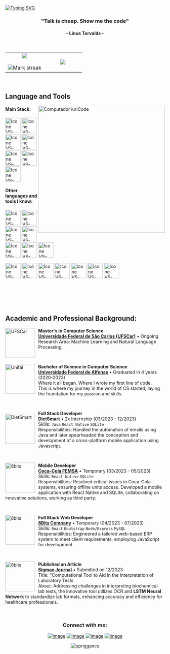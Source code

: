 [![Typing SVG](https://readme-typing-svg.herokuapp.com?color=D0D0D0&size=35&center=true&vCenter=true&width=1000&lines=Welcome+to+my+GitHub+profile!;My+name+is+André+Medeiros;I'm+a+Software+Engineer)](https://git.io/typing-svg)

<h3 align="center">"Talk is cheap. Show me the code"</h3>
<h4 align="center">- Linus Torvalds -</h4>

<br>

<!--- stats (start) -->
<p align="center">
<table align="center">
<tr border="none">
<td width="50%" align="center">
  
  <img  align="center"  src="https://github-readme-stats.vercel.app/api?username=spriggancs&theme=dark&show_icons=true&count_private=true" />
  <br></br>
  <img  title="🔥 Get streak stats for your profile at git.io/streak-stats" alt="Mark streak" src="https://github-readme-streak-stats.herokuapp.com/?user=spriggancs&theme=dark&hide_border=false" /> 
</td>

<td width="50%" align="center">

  <img  align="center"  src="https://github-readme-stats.anuraghazra1.vercel.app/api/top-langs/?username=spriggancs&theme=dark&hide_border=false&no-bg=true&no-frame=true&langs_count=10"/>
  
  </td>
</tr>
</table>

</p>      
<!--- stats (end) -->




<br>

## Language and Tools

<img src="https://github.com/7oSkaaa/7oSkaaa/blob/main/Images/Right_Side.gif?raw=true" min-width="400px" max-width="400px" width="400px" align="right" alt="Computador iuriCode">

#### Main Stack:
  [<img height="48px" width="48px" alt="Icone VS-Code" src="https://skillicons.dev/icons?i=js"/>](https://developer.mozilla.org/en-US/docs/Web/JavaScript)
  [<img height="48px" width="48px" alt="Icone VS-Code" src="https://skillicons.dev/icons?i=python"/>](https://react.dev/)
  [<img height="48px" width="48px" alt="Icone VS-Code" src="https://skillicons.dev/icons?i=nodejs"/>](https://nodejs.org/en)
  [<img height="48px" width="48px" alt="Icone VS-Code" src="https://skillicons.dev/icons?i=express"/>](https://expressjs.com)
  [<img height="48px" width="48px" alt="Icone VS-Code" src="https://skillicons.dev/icons?i=mysql"/>](https://www.mysql.com/)
  [<img height="48px" width="48px" alt="Icone VS-Code" src="https://skillicons.dev/icons?i=react"/>](https://react.dev/)
  [<img height="48px" width="48px" alt="Icone VS-Code" src="https://skillicons.dev/icons?i=bootstrap"/>](https://getbootstrap.com)



#### Other languages and tools I know:

  [<img height="48px" width="48px" alt="Icone VS-Code" src="https://skillicons.dev/icons?i=c"/>](https://www.learn-c.org/)
  [<img height="48px" width="48px" alt="Icone VS-Code" src="https://skillicons.dev/icons?i=cpp"/>](https://cplusplus.com/)
  [<img height="48px" width="48px" alt="Icone VS-Code" src="https://skillicons.dev/icons?i=r"/>](https://www.r-project.org)
  [<img height="48px" width="48px" alt="Icone VS-Code" src="https://skillicons.dev/icons?i=bash"/>](https://www.gnu.org/software/bash/)
  [<img height="48px" width="48px" alt="Icone VS-Code" src="https://skillicons.dev/icons?i=haskell"/>](https://www.haskell.org)
  [<img height="48px" width="48px" alt="Icone VS-Code" src="https://skillicons.dev/icons?i=css"/>](https://developer.mozilla.org/en-US/docs/Web/CSS)
  [<img height="48px" width="48px" alt="Icone VS-Code" src="https://skillicons.dev/icons?i=html"/>](https://developer.mozilla.org/en-US/docs/Web/HTML)



  [<img height="48px" width="48px" alt="Icone VS-Code" src="https://skillicons.dev/icons?i=figma"/>](https://www.figma.com/)
  [<img height="48px" width="48px" alt="Icone VS-Code" src="https://skillicons.dev/icons?i=github"/>](https://github.com/)
  [<img height="48px" width="48px" alt="Icone VS-Code" src="https://skillicons.dev/icons?i=git"/>](https://git-scm.com/)
  [<img height="48px" width="48px" alt="Icone VS-Code" src="https://skillicons.dev/icons?i=ps"/>](https://www.adobe.com/br/products/photoshop.html)
  [<img height="48px" width="48px" alt="Icone VS-Code" src="https://skillicons.dev/icons?i=pr"/>](https://www.adobe.com/br/products/premiere.html)
  [<img height="48px" width="48px" alt="Icone VS-Code" src="https://skillicons.dev/icons?i=idea"/>](https://www.jetbrains.com/idea/)
  [<img height="48px" width="48px" alt="Icone VS-Code" src="https://skillicons.dev/icons?i=linux"/>](https://www.linux.org/)

<br />
<br />
<br />
<br />


## Academic and Professional Background:

[<img align="left" height="94px" width="94px" style="margin-right: 10px;" alt="UFSCar" src="https://i.imgur.com/YCdY38u.jpeg"/>](https://www2.ufscar.br/)
**Master's in Computer Science** \
[**Universidade Federal de São Carlos (UFSCar)**](https://www.ufscar.br/) • Ongoing\
Research Area: Machine Learning and Natural Language Processing. 

<br> <!-- Add line break -->

[<img align="left" height="94px" width="94px" style="margin-right: 10px;" alt="Unifal" src="https://images.zeno.fm/SrsjRl8LoLQzB2yhm-Yb6v0F0Z9JND51S6VbUSI7WkU/rs:fit:500:500/g:ce:0:0/aHR0cHM6Ly9zdHJlYW0tdG9vbHMuemVub21lZGlhLmNvbS9jb250ZW50L3N0YXRpb25zL2ZlMTJiZjdjLTU2MWItNGViYy1iYWM0LTY0OTcyNDVkMmI2Zi9pbWFnZS8_dXBkYXRlZD0xNjg2NjY2ODYyMDAw.webp"/>](https://www.unifal-mg.edu.br/portal/index/)
**Bachelor of Science in Computer Science** \
[**Universidade Federal de Alfenas**](https://www.unifal-mg.edu.br/portal/index/)  • Graduated in 4 years (2020-2023)\
Where it all began. Where I wrote my first line of code. \
This is where my journey in the world of CS started, laying the foundation for my passion and skills.

<br> <!-- Add line break -->

[<img align="left" height="94px" width="94px" style="margin-right: 10px; margin-top: 10px;" alt="DietSmart" src="https://play-lh.googleusercontent.com/Kvel1pPd7HZ0NIHMODUdSmnyoucmijfwIDFumDj-ZFatNOr5kf7gijpKPUH-ZKA0YMU"/>](https://www.dietsmart.com.br/)
**Full Stack Developer** \
[**DietSmart**](https://www.dietsmart.com.br/) • 2x Internship (03/2023 - 12/2023) \
Skills: `Java` `React Native` `SQLite`  \
Responsibilities: Handled the automation of emails using Java and later spearheaded the conception and development of a cross-platform mobile application using Javascript.

<br> <!-- Add line break -->

[<img align="left" height="94px" width="94px" style="margin-right: 10px;" alt="8bits" src="https://media.licdn.com/dms/image/D560BAQGj-XAayZWHtw/company-logo_200_200/0/1704102905671/coca_cola_femsa_logo?e=2147483647&v=beta&t=6fh_uUzJ3cWi-NcYYP0Hcd7hbS9Nl_nEGbS-m74Uzqk"/>](https://https://coca-cola-femsa.com.br)
**Mobile Developer** \
[**Coca-Cola FEMSA**](https://coca-cola-femsa.com.br) • Temporary (03/2023 - 05/2023) \
Skills: `React Native` `SQLite`   \
Responsibilities: Resolved critical issues in Coca-Cola systems, ensuring offline units access. Developed a mobile application with React Native and SQLite, collaborating on innovative solutions, working as third party.

<br> <!-- Add line break -->

[<img align="left" height="94px" width="94px" style="margin-right: 10px;" alt="8bits" src="https://media.licdn.com/dms/image/D4D0BAQEQS5PMPQioyQ/company-logo_400_400/0/1686665909506?e=2147483647&v=beta&t=FJd0ZSHnqOwzqr1td2hMCTSbwP364G07kSCJe0joSbg"/>](https://www.linkedin.com/company/8bits-company)
**Full Stack Web Developer** \
[**8Bits Company**](https://www.linkedin.com/company/8bits-company) • Temporary (04/2023 - 07/2023) \
Skills: `React` `Bootstrap` `Node/Express` `MySQL`   \
Responsibilities: Engineered a tailored web-based ERP system to meet client requirements, employing JavaScript for development.

<br> <!-- Add line break -->

[<img align="left" height="94px" width="94px" style="margin-right: 10px;" alt="8bits" src="https://static.vecteezy.com/system/resources/previews/004/576/147/original/research-paper-line-icon-vector.jpg"/>](https://publicacoes.unifal-mg.edu.br/revistas/index.php/sigmae/)
**Published an Article** \
[**Sigmae Journal**](https://publicacoes.unifal-mg.edu.br/revistas/index.php/sigmae/) • Submitted on 12/2023 \
Title: "Computational Tool to Aid in the Interpretation of Laboratory Tests   \
About: Addressing challenges in interpreting biochemical lab tests, the innovative tool utilizes OCR and **LSTM Neural Network** to standardize lab formats, enhancing accuracy and efficiency for healthcare professionals.


<br>





<h3 align="center">Connect with me:</h3>
<div align="center">

[![image](https://img.shields.io/badge/LinkedIn-0077B5?style=for-the-badge&logo=linkedin&logoColor=white)](https://www.linkedin.com/in/andre-neves-medeiros/)
[![image](https://img.shields.io/badge/Instagram-E4405F?style=for-the-badge&logo=instagram&logoColor=white)](https://www.instagram.com/andrenmed/)
[![image](https://img.shields.io/badge/Twitter-1DA1F2?style=for-the-badge&logo=twitter&logoColor=white)](https://twitter.com/andrenmed)
[![image](https://img.shields.io/badge/Gmail-D14836?style=for-the-badge&logo=gmail&logoColor=white)](mailto:andrenmed@gmail.com)

<p align="center"> <img src="https://komarev.com/ghpvc/?username=spriggancs&label=Profile%20views&color=0e75b6&style=for-the-badge" alt="spriggancs" /> </p>
